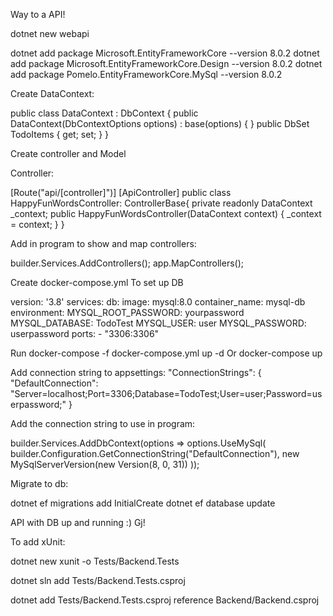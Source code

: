 Way to a API!

dotnet new webapi

dotnet add package Microsoft.EntityFrameworkCore --version 8.0.2
dotnet add package Microsoft.EntityFrameworkCore.Design --version 8.0.2
dotnet add package Pomelo.EntityFrameworkCore.MySql --version 8.0.2


Create DataContext:

public class DataContext : DbContext
{
    public DataContext(DbContextOptions<DataContext> options) : base(options) { }
    public DbSet<TodoItem> TodoItems { get; set; }
}

Create controller and Model

Controller:

[Route("api/[controller]")]
[ApiController]
public class HappyFunWordsController: ControllerBase{
    private readonly DataContext _context;
    public HappyFunWordsController(DataContext context)
    {
        _context = context;
    }
}


Add in program to show and map controllers:

builder.Services.AddControllers();
app.MapControllers();

Create docker-compose.yml To set up DB

version: '3.8'
services:
  db:
    image: mysql:8.0
    container_name: mysql-db
    environment:
      MYSQL_ROOT_PASSWORD: yourpassword
      MYSQL_DATABASE: TodoTest
      MYSQL_USER: user
      MYSQL_PASSWORD: userpassword
    ports:
      - "3306:3306"


Run docker-compose -f docker-compose.yml up -d 
Or docker-compose up

Add connection string to appsettings:
"ConnectionStrings": {
    "DefaultConnection": "Server=localhost;Port=3306;Database=TodoTest;User=user;Password=userpassword;"
}

Add the connection string to use in program:

builder.Services.AddDbContext<DataContext>(options =>
    options.UseMySql(
        builder.Configuration.GetConnectionString("DefaultConnection"),
        new MySqlServerVersion(new Version(8, 0, 31)) 
    ));

Migrate to db:

dotnet ef migrations add InitialCreate
dotnet ef database update


API with DB up and running :) Gj! 

To add xUnit:

dotnet new xunit -o Tests/Backend.Tests

dotnet sln add Tests/Backend.Tests.csproj

dotnet add Tests/Backend.Tests.csproj reference Backend/Backend.csproj
